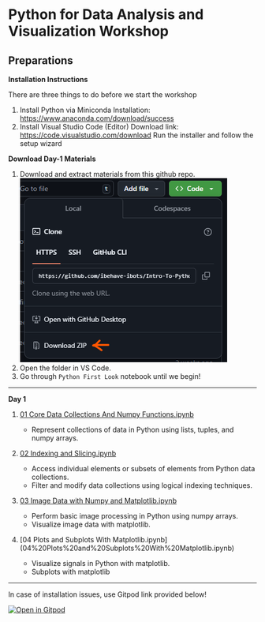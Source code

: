 # Python for Data Analysis and Visualization Workshop


## Preparations 

**Installation Instructions**

There are three things to do before we start the workshop
1. Install Python via Miniconda
   Installation: https://www.anaconda.com/download/success
2. Install Visual Studio Code (Editor)
   Download link: https://code.visualstudio.com/download
   Run the installer and follow the setup wizard

**Download Day-1 Materials**

1. Download and extract materials from this github repo.
![abc](img/download.png)
2. Open the folder in VS Code.
3. Go through `Python First Look` notebook until we begin!

---

**Day 1**

1. [01 Core Data Collections And Numpy Functions.ipynb](01%20Core%20Data%20Collections%20And%20Numpy%20Functions.ipynb)  
   - Represent collections of data in Python using lists, tuples, and numpy arrays.

2. [02 Indexing and Slicing.ipynb](02%20Indexing%20and%20Slicing.ipynb)
   - Access individual elements or subsets of elements from Python data collections.
   - Filter and modify data collections using logical indexing techniques.

3. [03 Image Data with Numpy and Matplotlib.ipynb](03%20Image%20Data%20with%20Numpy%20and%20Matplotlib.ipynb)  
   - Perform basic image processing in Python using numpy arrays.
   - Visualize image data with matplotlib.

4. [04 Plots and Subplots With Matplotlib.ipynb]
(04%20Plots%20and%20Subplots%20With%20Matplotlib.ipynb)  
   - Visualize signals in Python with matplotlib.
   - Subplots with matplotlib
   


---

In case of installation issues, use Gitpod link provided below!

[![Open in Gitpod](https://gitpod.io/button/open-in-gitpod.svg)](https://gitpod.io/#https://github.com/ibehave-ibots/Intro-To-Python-December-)

